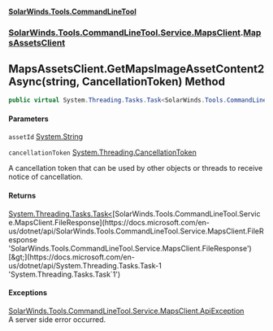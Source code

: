 #### [SolarWinds.Tools.CommandLineTool](index.md 'index')
### [SolarWinds.Tools.CommandLineTool.Service.MapsClient](index.md#SolarWinds.Tools.CommandLineTool.Service.MapsClient 'SolarWinds.Tools.CommandLineTool.Service.MapsClient').[MapsAssetsClient](MapsAssetsClient.md 'SolarWinds.Tools.CommandLineTool.Service.MapsClient.MapsAssetsClient')

## MapsAssetsClient.GetMapsImageAssetContent2Async(string, CancellationToken) Method

```csharp
public virtual System.Threading.Tasks.Task<SolarWinds.Tools.CommandLineTool.Service.MapsClient.FileResponse> GetMapsImageAssetContent2Async(string assetId, System.Threading.CancellationToken cancellationToken);
```
#### Parameters

<a name='SolarWinds.Tools.CommandLineTool.Service.MapsClient.MapsAssetsClient.GetMapsImageAssetContent2Async(string,System.Threading.CancellationToken).assetId'></a>

`assetId` [System.String](https://docs.microsoft.com/en-us/dotnet/api/System.String 'System.String')

<a name='SolarWinds.Tools.CommandLineTool.Service.MapsClient.MapsAssetsClient.GetMapsImageAssetContent2Async(string,System.Threading.CancellationToken).cancellationToken'></a>

`cancellationToken` [System.Threading.CancellationToken](https://docs.microsoft.com/en-us/dotnet/api/System.Threading.CancellationToken 'System.Threading.CancellationToken')

A cancellation token that can be used by other objects or threads to receive notice of cancellation.

#### Returns
[System.Threading.Tasks.Task&lt;](https://docs.microsoft.com/en-us/dotnet/api/System.Threading.Tasks.Task-1 'System.Threading.Tasks.Task`1')[SolarWinds.Tools.CommandLineTool.Service.MapsClient.FileResponse](https://docs.microsoft.com/en-us/dotnet/api/SolarWinds.Tools.CommandLineTool.Service.MapsClient.FileResponse 'SolarWinds.Tools.CommandLineTool.Service.MapsClient.FileResponse')[&gt;](https://docs.microsoft.com/en-us/dotnet/api/System.Threading.Tasks.Task-1 'System.Threading.Tasks.Task`1')

#### Exceptions

[SolarWinds.Tools.CommandLineTool.Service.MapsClient.ApiException](https://docs.microsoft.com/en-us/dotnet/api/SolarWinds.Tools.CommandLineTool.Service.MapsClient.ApiException 'SolarWinds.Tools.CommandLineTool.Service.MapsClient.ApiException')  
A server side error occurred.